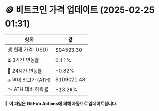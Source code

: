 # 🪙 비트코인 가격 업데이트 (2025-02-25 01:31)

| 항목                | 값 |
|--------------------|----------------|
| 💰 현재 가격 (USD) | $94593.30 |
| ⏳ 1시간 변동률    | 0.11% |
| 📆 24시간 변동률   | -0.82% |
| 🔝 역대 최고가 (ATH) | $109021.48 |
| 📉 ATH 대비 하락률 | -13.26% |

🔄 **이 파일은 GitHub Actions에 의해 자동으로 업데이트됩니다.**
